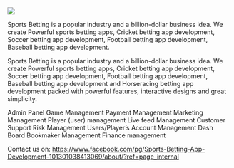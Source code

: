 <img src="https://scontent.fudr1-1.fna.fbcdn.net/v/t1.0-9/120196787_101306315079208_5002936867687893288_n.png?_nc_cat=107&_nc_sid=6e5ad9&_nc_ohc=U9n_hQF4J8wAX_3Hwz2&_nc_oc=AQl-tpQI97yD68BqkRGJqhWDacR424kt01tY8ZD5Can-IW6-NCQZIgDFMpayLRPyHiUjzzaQu81Tvq2n7jtA9Jxp&_nc_ht=scontent.fudr1-1.fna&oh=d5fc40f2faad9003ba1329b440e7b685&oe=5F9DFD16">


Sports Betting is a popular industry and a billion-dollar business idea. We create Powerful sports betting apps, Cricket betting app development, Soccer betting app development, Football betting app development, Baseball betting app development.

Sports Betting is a popular industry and a billion-dollar business idea. We create Powerful sports betting apps, Cricket betting app development, Soccer betting app development, Football betting app development, Baseball betting app development and Horseracing betting app development packed with powerful features, interactive designs and great simplicity.

Admin Panel
Game Management
Payment Management
Marketing Management
Player (user) management
Live feed Management
Customer Support
Risk Management
Users/Player’s Account Management
Dash Board
Bookmaker Management
Finance management

Contact us on: 
https://www.facebook.com/pg/Sports-Betting-App-Development-101301038413069/about/?ref=page_internal


